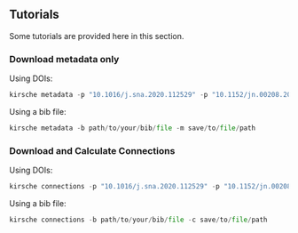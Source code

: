 ## Tutorials

Some tutorials are provided here in this section.

### Download metadata only

Using DOIs:

```python
kirsche metadata -p "10.1016/j.sna.2020.112529" -p "10.1152/jn.00208.2014" -m save/to/file/path
```

Using a bib file:

```python
kirsche metadata -b path/to/your/bib/file -m save/to/file/path
```


### Download and Calculate Connections

Using DOIs:

```python
kirsche connections -p "10.1016/j.sna.2020.112529" -p "10.1152/jn.00208.2014" -c save/to/file/path
```

Using a bib file:

```python
kirsche connections -b path/to/your/bib/file -c save/to/file/path
```
